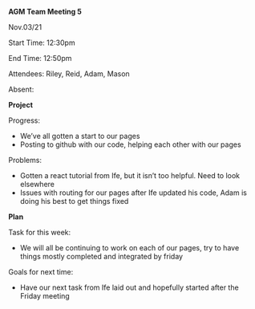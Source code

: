 ﻿**AGM Team Meeting 5**

Nov.03/21

Start Time: 12:30pm

End Time: 12:50pm

Attendees: Riley, Reid, Adam, Mason

Absent:

**Project**

Progress:

- We’ve all gotten a start to our pages
- Posting to github with our code, helping each other with our pages

Problems:

- Gotten a react tutorial from Ife, but it isn’t too helpful. Need to look elsewhere
- Issues with routing for our pages after Ife updated his code, Adam is doing his best to get things fixed

**Plan**

Task for this week:

- We will all be continuing to work on each of our pages, try to have things mostly completed and integrated by friday

Goals for next time:

- Have our next task from Ife laid out and hopefully started after the Friday meeting
